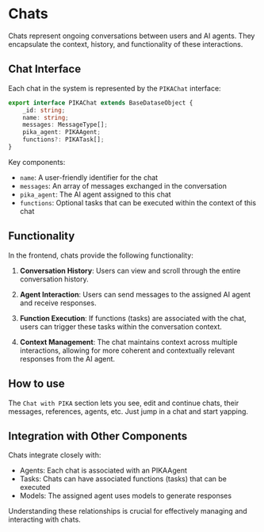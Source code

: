 # Chats

Chats represent ongoing conversations between users and AI agents. They encapsulate the context, history, and functionality of these interactions.

## Chat Interface

Each chat in the system is represented by the `PIKAChat` interface:

```typescript
export interface PIKAChat extends BaseDataseObject {
    _id: string;
    name: string;
    messages: MessageType[];
    pika_agent: PIKAAgent;
    functions?: PIKATask[];
}
```

Key components:
- `name`: A user-friendly identifier for the chat
- `messages`: An array of messages exchanged in the conversation
- `pika_agent`: The AI agent assigned to this chat
- `functions`: Optional tasks that can be executed within the context of this chat

## Functionality

In the frontend, chats provide the following functionality:

1. **Conversation History**: Users can view and scroll through the entire conversation history.

2. **Agent Interaction**: Users can send messages to the assigned AI agent and receive responses.

3. **Function Execution**: If functions (tasks) are associated with the chat, users can trigger these tasks within the conversation context.

4. **Context Management**: The chat maintains context across multiple interactions, allowing for more coherent and contextually relevant responses from the AI agent.

## How to use

The `Chat with PIKA` section lets you see, edit and continue chats, their messages, references, agents, etc. Just jump in a chat and start yapping. 

## Integration with Other Components

Chats integrate closely with:
- Agents: Each chat is associated with an PIKAAgent
- Tasks: Chats can have associated functions (tasks) that can be executed
- Models: The assigned agent uses models to generate responses

Understanding these relationships is crucial for effectively managing and interacting with chats.